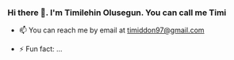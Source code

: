 ### Hi there 👋. I'm Timilehin Olusegun. You can call me Timi

<!--
**DonTee-Why/DonTee-Why** is a ✨ _special_ ✨ repository because its `README.md` (this file) appears on your GitHub profile.

Here are some ideas to get you started:

-->

<!-- - 🔭 I’m currently working on ... -->
<!-- - 🌱 I’m currently learning ...
- 👯 I’m looking to collaborate on ... -->
<!-- - 🤔 I’m looking for help with ... -->
<!-- - 💬 Ask me about ... -->
- 📫 You can reach me by email at timiddon97@gmail.com
<!-- - 😄 Pronouns: ... -->
- ⚡ Fun fact: ...
